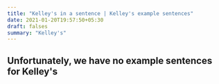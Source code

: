 ```yaml
---
title: "Kelley's in a sentence | Kelley's example sentences"
date: 2021-01-20T19:57:50+05:30
draft: falses
summary: "Kelley's"
---
```

## Unfortunately, we have no example sentences for Kelley's                 
